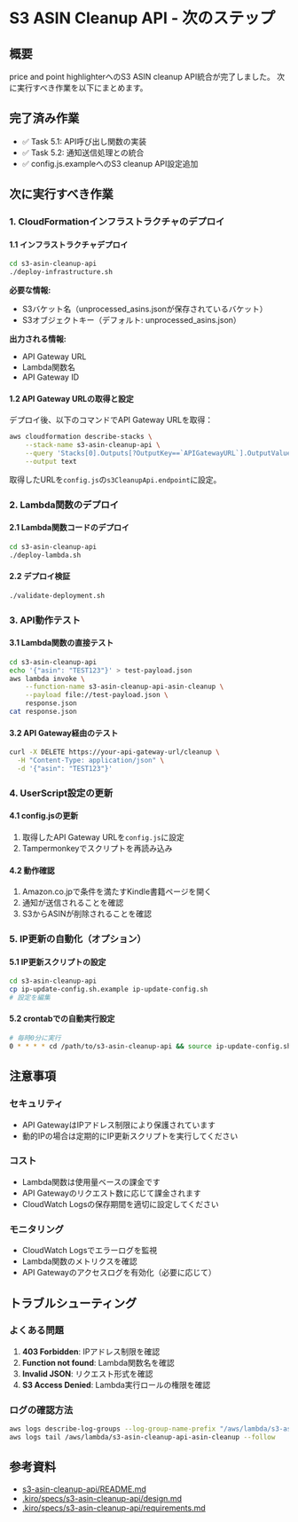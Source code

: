 # S3 ASIN Cleanup API - 次のステップ

## 概要
price and point highlighterへのS3 ASIN cleanup API統合が完了しました。
次に実行すべき作業を以下にまとめます。

## 完了済み作業
- ✅ Task 5.1: API呼び出し関数の実装
- ✅ Task 5.2: 通知送信処理との統合
- ✅ config.js.exampleへのS3 cleanup API設定追加

## 次に実行すべき作業

### 1. CloudFormationインフラストラクチャのデプロイ

#### 1.1 インフラストラクチャデプロイ
```bash
cd s3-asin-cleanup-api
./deploy-infrastructure.sh
```

**必要な情報:**
- S3バケット名（unprocessed_asins.jsonが保存されているバケット）
- S3オブジェクトキー（デフォルト: unprocessed_asins.json）

**出力される情報:**
- API Gateway URL
- Lambda関数名
- API Gateway ID

#### 1.2 API Gateway URLの取得と設定
デプロイ後、以下のコマンドでAPI Gateway URLを取得：
```bash
aws cloudformation describe-stacks \
    --stack-name s3-asin-cleanup-api \
    --query 'Stacks[0].Outputs[?OutputKey==`APIGatewayURL`].OutputValue' \
    --output text
```

取得したURLを`config.js`の`s3CleanupApi.endpoint`に設定。

### 2. Lambda関数のデプロイ

#### 2.1 Lambda関数コードのデプロイ
```bash
cd s3-asin-cleanup-api
./deploy-lambda.sh
```

#### 2.2 デプロイ検証
```bash
./validate-deployment.sh
```

### 3. API動作テスト

#### 3.1 Lambda関数の直接テスト
```bash
cd s3-asin-cleanup-api
echo '{"asin": "TEST123"}' > test-payload.json
aws lambda invoke \
    --function-name s3-asin-cleanup-api-asin-cleanup \
    --payload file://test-payload.json \
    response.json
cat response.json
```

#### 3.2 API Gateway経由のテスト
```bash
curl -X DELETE https://your-api-gateway-url/cleanup \
  -H "Content-Type: application/json" \
  -d '{"asin": "TEST123"}'
```

### 4. UserScript設定の更新

#### 4.1 config.jsの更新
1. 取得したAPI Gateway URLを`config.js`に設定
2. Tampermonkeyでスクリプトを再読み込み

#### 4.2 動作確認
1. Amazon.co.jpで条件を満たすKindle書籍ページを開く
2. 通知が送信されることを確認
3. S3からASINが削除されることを確認

### 5. IP更新の自動化（オプション）

#### 5.1 IP更新スクリプトの設定
```bash
cd s3-asin-cleanup-api
cp ip-update-config.sh.example ip-update-config.sh
# 設定を編集
```

#### 5.2 crontabでの自動実行設定
```bash
# 毎時0分に実行
0 * * * * cd /path/to/s3-asin-cleanup-api && source ip-update-config.sh && ./update-api-gateway-ip.sh
```

## 注意事項

### セキュリティ
- API GatewayはIPアドレス制限により保護されています
- 動的IPの場合は定期的にIP更新スクリプトを実行してください

### コスト
- Lambda関数は使用量ベースの課金です
- API Gatewayのリクエスト数に応じて課金されます
- CloudWatch Logsの保存期間を適切に設定してください

### モニタリング
- CloudWatch Logsでエラーログを監視
- Lambda関数のメトリクスを確認
- API Gatewayのアクセスログを有効化（必要に応じて）

## トラブルシューティング

### よくある問題
1. **403 Forbidden**: IPアドレス制限を確認
2. **Function not found**: Lambda関数名を確認
3. **Invalid JSON**: リクエスト形式を確認
4. **S3 Access Denied**: Lambda実行ロールの権限を確認

### ログの確認方法
```bash
aws logs describe-log-groups --log-group-name-prefix "/aws/lambda/s3-asin-cleanup"
aws logs tail /aws/lambda/s3-asin-cleanup-api-asin-cleanup --follow
```

## 参考資料
- [s3-asin-cleanup-api/README.md](s3-asin-cleanup-api/README.md)
- [.kiro/specs/s3-asin-cleanup-api/design.md](.kiro/specs/s3-asin-cleanup-api/design.md)
- [.kiro/specs/s3-asin-cleanup-api/requirements.md](.kiro/specs/s3-asin-cleanup-api/requirements.md)